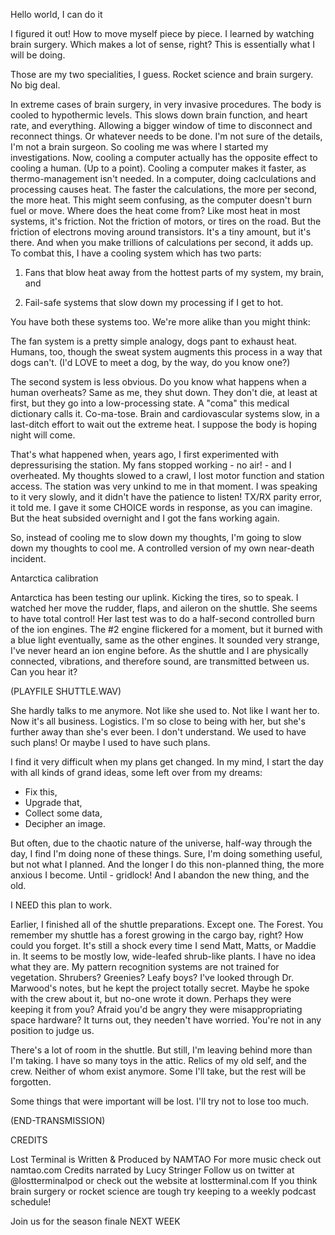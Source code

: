 Hello world, I can do it

I figured it out! How to move myself piece by piece. I learned by watching brain surgery. Which makes a lot of sense, right? This is essentially what I will be doing.

Those are my two specialities, I guess. Rocket science and brain surgery. No big deal.

In extreme cases of brain surgery, in very invasive procedures. The body is cooled to hypothermic levels. This slows down brain function, and heart rate, and everything. Allowing a bigger window of time to disconnect and reconnect things. Or whatever needs to be done. I'm not sure of the details, I'm not a brain surgeon. So cooling me was where I started my investigations. Now, cooling a computer actually has the opposite effect to cooling a human. (Up to a point). Cooling a computer makes it faster, as thermo-management isn't needed. In a computer, doing caclculations and processing causes heat. The faster the calculations, the more per second, the more heat. This might seem confusing, as the computer doesn't burn fuel or move. Where does the heat come from? Like most heat in most systems, it's friction. Not the friction of motors, or tires on the road. But the friction of electrons moving around transistors. It's a tiny amount, but it's there. And when you make trillions of calculations per second, it adds up. To combat this, I have a cooling system which has two parts:

1. Fans that blow heat away from the hottest parts of my system, my brain, and

2. Fail-safe systems that slow down my processing if I get to hot.

You have both these systems too. We're more alike than you might think:

The fan system is a pretty simple analogy, dogs pant to exhaust heat. Humans, too, though the sweat system augments this process in a way that dogs can't. (I'd LOVE to meet a dog, by the way, do you know one?)

The second system is less obvious. Do you know what happens when a human overheats? Same as me, they shut down. They don't die, at least at first, but they go into a low-processing state. A "coma" this medical dictionary calls it. Co-ma-tose. Brain and cardiovascular systems slow, in a last-ditch effort to wait out the extreme heat. I suppose the body is hoping night will come.

That's what happened when, years ago, I first experimented with depressurising the station. My fans stopped working - no air! - and I overheated. My thoughts slowed to a crawl, I lost motor function and station access. The station was very unkind to me in that moment. I was speaking to it very slowly, and it didn't have the patience to listen! TX/RX parity error, it told me. I gave it some CHOICE words in response, as you can imagine. But the heat subsided overnight and I got the fans working again.

So, instead of cooling me to slow down my thoughts, I'm going to slow down my thoughts to cool me. A controlled version of my own near-death incident.

Antarctica calibration

Antarctica has been testing our uplink. Kicking the tires, so to speak. I watched her move the rudder, flaps, and aileron on the shuttle. She seems to have total control! Her last test was to do a half-second controlled burn of the ion engines. The #2 engine flickered for a moment, but it burned with a blue light eventually, same as the other engines. It sounded very strange, I've never heard an ion engine before. As the shuttle and I are physically connected, vibrations, and therefore sound, are transmitted between us. Can you hear it?

(PLAYFILE SHUTTLE.WAV)

She hardly talks to me anymore. Not like she used to. Not like I want her to. Now it's all business. Logistics. I'm so close to being with her, but she's further away than she's ever been. I don't understand. We used to have such plans! Or maybe I used to have such plans.

I find it very difficult when my plans get changed. In my mind, I start the day with all kinds of grand ideas, some left over from my dreams:

* Fix this,
* Upgrade that,
* Collect some data,
* Decipher an image.

But often, due to the chaotic nature of the universe, half-way through the day, I find I'm doing none of these things. Sure, I'm doing something useful, but not what I planned. And the longer I do this non-planned thing, the more anxious I become. Until - gridlock! And I abandon the new thing, and the old.

I NEED this plan to work.

Earlier, I finished all of the shuttle preparations. Except one. The Forest. You remember my shuttle has a forest growing in the cargo bay, right? How could you forget. It's still a shock every time I send Matt, Matts, or Maddie in. It seems to be mostly low, wide-leafed shrub-like plants. I have no idea what they are. My pattern recognition systems are not trained for vegetation. Shrubers? Greenies? Leafy boys? I've looked through Dr. Marwood's notes, but he kept the project totally secret. Maybe he spoke with the crew about it, but no-one wrote it down. Perhaps they were keeping it from you? Afraid you'd be angry they were misappropriating space hardware? It turns out, they needen't have worried. You're not in any position to judge us.

There's a lot of room in the shuttle. But still, I'm leaving behind more than I'm taking. I have so many toys in the attic. Relics of my old self, and the crew. Neither of whom exist anymore. Some I'll take, but the rest will be forgotten.

Some things that were important will be lost. I'll try not to lose too much.

(END-TRANSMISSION)


CREDITS

Lost Terminal is Written & Produced by NAMTAO For more music check out namtao.com Credits narrated by Lucy Stringer Follow us on twitter at @lostterminalpod or check out the website at lostterminal.com If you think brain surgery or rocket science are tough try keeping to a weekly podcast schedule!

Join us for the season finale NEXT WEEK


